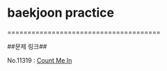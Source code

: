 # baekjoon practice #

======================================

##문제 링크##

No.11319 : [Count Me In](https://www.acmicpc.net/problem/11319)
